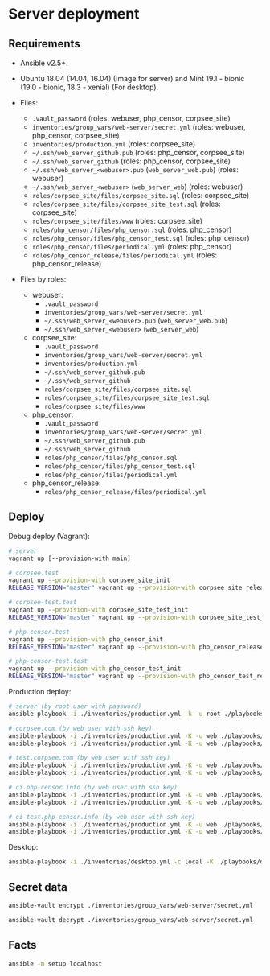 Server deployment
=================

Requirements
------------

* Ansible v2.5+.

* Ubuntu 18.04 (14.04, 16.04) (Image for server) and Mint 19.1 - bionic (19.0 - bionic, 18.3 - xenial) (For desktop).

* Files:
    * `.vault_password` (roles: webuser, php_censor, corpsee_site)
    * `inventories/group_vars/web-server/secret.yml` (roles: webuser, php_censor, corpsee_site)
    * `inventories/production.yml` (roles: corpsee_site)
    * `~/.ssh/web_server_github.pub` (roles: php_censor, corpsee_site)
    * `~/.ssh/web_server_github` (roles: php_censor, corpsee_site)
    * `~/.ssh/web_server_<webuser>.pub` (`web_server_web.pub`) (roles: webuser)
    * `~/.ssh/web_server_<webuser>` (`web_server_web`) (roles: webuser)
    * `roles/corpsee_site/files/corpsee_site.sql` (roles: corpsee_site)
    * `roles/corpsee_site/files/corpsee_site_test.sql` (roles: corpsee_site)
    * `roles/corpsee_site/files/www` (roles: corpsee_site)
    * `roles/php_censor/files/php_censor.sql` (roles: php_censor)
    * `roles/php_censor/files/php_censor_test.sql` (roles: php_censor)
    * `roles/php_censor/files/periodical.yml` (roles: php_censor)
    * `roles/php_censor_release/files/periodical.yml` (roles: php_censor_release)

* Files by roles:
    * webuser:
        * `.vault_password`
        * `inventories/group_vars/web-server/secret.yml`
        * `~/.ssh/web_server_<webuser>.pub` (`web_server_web.pub`)
        * `~/.ssh/web_server_<webuser>` (`web_server_web`)
    * corpsee_site:
        * `.vault_password`
        * `inventories/group_vars/web-server/secret.yml`
        * `inventories/production.yml`
        * `~/.ssh/web_server_github.pub`
        * `~/.ssh/web_server_github`
        * `roles/corpsee_site/files/corpsee_site.sql`
        * `roles/corpsee_site/files/corpsee_site_test.sql`
        * `roles/corpsee_site/files/www`
    * php_censor:
        * `.vault_password`
        * `inventories/group_vars/web-server/secret.yml`
        * `~/.ssh/web_server_github.pub`
        * `~/.ssh/web_server_github`
        * `roles/php_censor/files/php_censor.sql`
        * `roles/php_censor/files/php_censor_test.sql`
        * `roles/php_censor/files/periodical.yml`
    * php_censor_release:
        * `roles/php_censor_release/files/periodical.yml`

Deploy
------

Debug deploy (Vagrant):

```bash
# server
vagrant up [--provision-with main]

# corpsee.test
vagrant up --provision-with corpsee_site_init
RELEASE_VERSION="master" vagrant up --provision-with corpsee_site_release

# corpsee-test.test
vagrant up --provision-with corpsee_site_test_init
RELEASE_VERSION="master" vagrant up --provision-with corpsee_site_test_release

# php-censor.test
vagrant up --provision-with php_censor_init
RELEASE_VERSION="master" vagrant up --provision-with php_censor_release

# php-censor-test.test
vagrant up --provision-with php_censor_test_init
RELEASE_VERSION="master" vagrant up --provision-with php_censor_test_release
```

Production deploy:

```bash
# server (by root user with password)
ansible-playbook -i ./inventories/production.yml -k -u root ./playbooks/web_server.yml

# corpsee.com (by web user with ssh key)
ansible-playbook -i ./inventories/production.yml -K -u web ./playbooks/corpsee_site_init.yml
ansible-playbook -i ./inventories/production.yml -K -u web ./playbooks/corpsee_site_release.yml --extra-vars="corpsee_site_version=master"

# test.corpsee.com (by web user with ssh key)
ansible-playbook -i ./inventories/production.yml -K -u web ./playbooks/corpsee_site_test_init.yml
ansible-playbook -i ./inventories/production.yml -K -u web ./playbooks/corpsee_site_test_release.yml --extra-vars="corpsee_site_version=master"

# ci.php-censor.info (by web user with ssh key)
ansible-playbook -i ./inventories/production.yml -K -u web ./playbooks/php_censor_init.yml
ansible-playbook -i ./inventories/production.yml -K -u web ./playbooks/php_censor_release.yml --extra-vars="php_censor_version=master"

# ci-test.php-censor.info (by web user with ssh key)
ansible-playbook -i ./inventories/production.yml -K -u web ./playbooks/php_censor_test_init.yml
ansible-playbook -i ./inventories/production.yml -K -u web ./playbooks/php_censor_test_release.yml --extra-vars="php_censor_version=master"
```

Desktop:

```bash
ansible-playbook -i ./inventories/desktop.yml -c local -K ./playbooks/desktop.yml
```

Secret data
-----------

```bash
ansible-vault encrypt ./inventories/group_vars/web-server/secret.yml
```

```bash
ansible-vault decrypt ./inventories/group_vars/web-server/secret.yml
```

Facts
-----

```bash
ansible -m setup localhost
```
